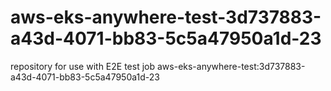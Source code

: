 # aws-eks-anywhere-test-3d737883-a43d-4071-bb83-5c5a47950a1d-23
repository for use with E2E test job aws-eks-anywhere-test:3d737883-a43d-4071-bb83-5c5a47950a1d-23
